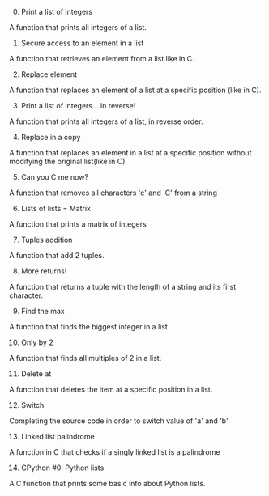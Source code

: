 0. Print a list of integers

A function that prints all integers of a list.

1. Secure access to an element in a list

A function that retrieves an element from a list like in C.

2. Replace element

A function that replaces an element of a list at a specific position (like in C).

3. Print a list of integers... in reverse!

A function that prints all integers of a list, in reverse order.

4. Replace in a copy

A function that replaces an element in a list at a specific position without modifying the original list(like in C).

5. Can you C me now?

A function that removes all characters 'c' and 'C' from a string

6. Lists of lists = Matrix

A function that prints a matrix of integers

7. Tuples addition

A function that add 2 tuples.

8. More returns!

A function that returns a tuple with the length of a string and its first character.

9. Find the max

A function that finds the biggest integer in a list

10. Only by 2

A function that finds all multiples of 2 in a list.

11. Delete at

A function that deletes the item at a specific position in a list.

12. Switch

Completing the source code in order to switch value of 'a' and 'b'

13. Linked list palindrome

A function in C that checks if a singly linked list is a palindrome


14. CPython #0: Python lists

A C function that prints some basic info about Python lists.
